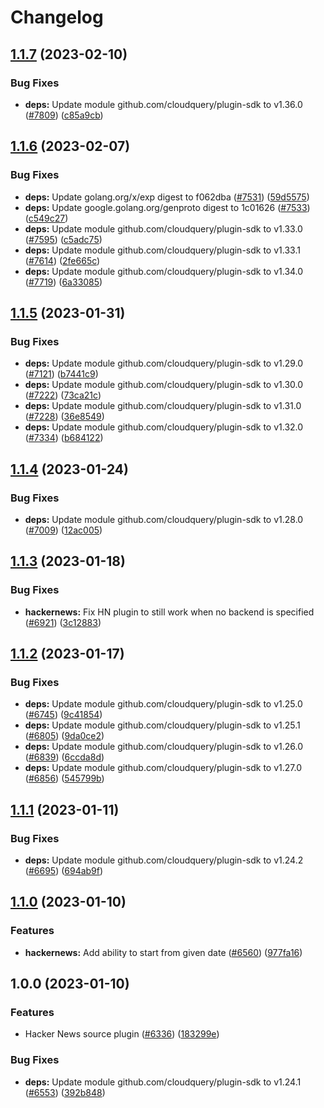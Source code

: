 # Changelog

## [1.1.7](https://github.com/cloudquery/cloudquery/compare/plugins-source-hackernews-v1.1.6...plugins-source-hackernews-v1.1.7) (2023-02-10)


### Bug Fixes

* **deps:** Update module github.com/cloudquery/plugin-sdk to v1.36.0 ([#7809](https://github.com/cloudquery/cloudquery/issues/7809)) ([c85a9cb](https://github.com/cloudquery/cloudquery/commit/c85a9cb697477520e94a1fd260c56b89da62fc87))

## [1.1.6](https://github.com/cloudquery/cloudquery/compare/plugins-source-hackernews-v1.1.5...plugins-source-hackernews-v1.1.6) (2023-02-07)


### Bug Fixes

* **deps:** Update golang.org/x/exp digest to f062dba ([#7531](https://github.com/cloudquery/cloudquery/issues/7531)) ([59d5575](https://github.com/cloudquery/cloudquery/commit/59d55758b0951553b8d246d1e78b4e3917ff1976))
* **deps:** Update google.golang.org/genproto digest to 1c01626 ([#7533](https://github.com/cloudquery/cloudquery/issues/7533)) ([c549c27](https://github.com/cloudquery/cloudquery/commit/c549c275077f1cdfb9df0b3f3c129cbf0b150552))
* **deps:** Update module github.com/cloudquery/plugin-sdk to v1.33.0 ([#7595](https://github.com/cloudquery/cloudquery/issues/7595)) ([c5adc75](https://github.com/cloudquery/cloudquery/commit/c5adc750d4b0242563997c04c582f8da27913095))
* **deps:** Update module github.com/cloudquery/plugin-sdk to v1.33.1 ([#7614](https://github.com/cloudquery/cloudquery/issues/7614)) ([2fe665c](https://github.com/cloudquery/cloudquery/commit/2fe665cdd80d88c5699bb203bd7accd604dfba99))
* **deps:** Update module github.com/cloudquery/plugin-sdk to v1.34.0 ([#7719](https://github.com/cloudquery/cloudquery/issues/7719)) ([6a33085](https://github.com/cloudquery/cloudquery/commit/6a33085c75adcf2387f7bbb5aa4f7a84ce7e2957))

## [1.1.5](https://github.com/cloudquery/cloudquery/compare/plugins-source-hackernews-v1.1.4...plugins-source-hackernews-v1.1.5) (2023-01-31)


### Bug Fixes

* **deps:** Update module github.com/cloudquery/plugin-sdk to v1.29.0 ([#7121](https://github.com/cloudquery/cloudquery/issues/7121)) ([b7441c9](https://github.com/cloudquery/cloudquery/commit/b7441c93c274ae3a6009474a2b28f44a172dd6dc))
* **deps:** Update module github.com/cloudquery/plugin-sdk to v1.30.0 ([#7222](https://github.com/cloudquery/cloudquery/issues/7222)) ([73ca21c](https://github.com/cloudquery/cloudquery/commit/73ca21c4259545f7e949c9d780d8184db475d2ac))
* **deps:** Update module github.com/cloudquery/plugin-sdk to v1.31.0 ([#7228](https://github.com/cloudquery/cloudquery/issues/7228)) ([36e8549](https://github.com/cloudquery/cloudquery/commit/36e8549f722658d909865723630fad1b2821db62))
* **deps:** Update module github.com/cloudquery/plugin-sdk to v1.32.0 ([#7334](https://github.com/cloudquery/cloudquery/issues/7334)) ([b684122](https://github.com/cloudquery/cloudquery/commit/b68412222219f9ca160c0753290709d52de7fcd6))

## [1.1.4](https://github.com/cloudquery/cloudquery/compare/plugins-source-hackernews-v1.1.3...plugins-source-hackernews-v1.1.4) (2023-01-24)


### Bug Fixes

* **deps:** Update module github.com/cloudquery/plugin-sdk to v1.28.0 ([#7009](https://github.com/cloudquery/cloudquery/issues/7009)) ([12ac005](https://github.com/cloudquery/cloudquery/commit/12ac005428a355d06a5939fbe06a82d49533e662))

## [1.1.3](https://github.com/cloudquery/cloudquery/compare/plugins-source-hackernews-v1.1.2...plugins-source-hackernews-v1.1.3) (2023-01-18)


### Bug Fixes

* **hackernews:** Fix HN plugin to still work when no backend is specified ([#6921](https://github.com/cloudquery/cloudquery/issues/6921)) ([3c12883](https://github.com/cloudquery/cloudquery/commit/3c1288373543f59f3766080d9f444831b1efc769))

## [1.1.2](https://github.com/cloudquery/cloudquery/compare/plugins-source-hackernews-v1.1.1...plugins-source-hackernews-v1.1.2) (2023-01-17)


### Bug Fixes

* **deps:** Update module github.com/cloudquery/plugin-sdk to v1.25.0 ([#6745](https://github.com/cloudquery/cloudquery/issues/6745)) ([9c41854](https://github.com/cloudquery/cloudquery/commit/9c418547c3bbff97449765e337182230fb5e40d5))
* **deps:** Update module github.com/cloudquery/plugin-sdk to v1.25.1 ([#6805](https://github.com/cloudquery/cloudquery/issues/6805)) ([9da0ce2](https://github.com/cloudquery/cloudquery/commit/9da0ce283f50410eb9274375ec1d22131a80d937))
* **deps:** Update module github.com/cloudquery/plugin-sdk to v1.26.0 ([#6839](https://github.com/cloudquery/cloudquery/issues/6839)) ([6ccda8d](https://github.com/cloudquery/cloudquery/commit/6ccda8d0bc6e7ce75f4a64a18911e349ccaac277))
* **deps:** Update module github.com/cloudquery/plugin-sdk to v1.27.0 ([#6856](https://github.com/cloudquery/cloudquery/issues/6856)) ([545799b](https://github.com/cloudquery/cloudquery/commit/545799bb0481087e187b5f27c88f5dde9c99f2f0))

## [1.1.1](https://github.com/cloudquery/cloudquery/compare/plugins-source-hackernews-v1.1.0...plugins-source-hackernews-v1.1.1) (2023-01-11)


### Bug Fixes

* **deps:** Update module github.com/cloudquery/plugin-sdk to v1.24.2 ([#6695](https://github.com/cloudquery/cloudquery/issues/6695)) ([694ab9f](https://github.com/cloudquery/cloudquery/commit/694ab9f3e20473146e3620d7b03bb17eb259d697))

## [1.1.0](https://github.com/cloudquery/cloudquery/compare/plugins-source-hackernews-v1.0.0...plugins-source-hackernews-v1.1.0) (2023-01-10)


### Features

* **hackernews:** Add ability to start from given date ([#6560](https://github.com/cloudquery/cloudquery/issues/6560)) ([977fa16](https://github.com/cloudquery/cloudquery/commit/977fa1693f07040daed9a77ed437bbced4f0b69c))

## 1.0.0 (2023-01-10)


### Features

* Hacker News source plugin ([#6336](https://github.com/cloudquery/cloudquery/issues/6336)) ([183299e](https://github.com/cloudquery/cloudquery/commit/183299e8f24c67ed7212e5285b69729d9f591afd))


### Bug Fixes

* **deps:** Update module github.com/cloudquery/plugin-sdk to v1.24.1 ([#6553](https://github.com/cloudquery/cloudquery/issues/6553)) ([392b848](https://github.com/cloudquery/cloudquery/commit/392b848b3124f9cf28f6234fdb9a43d671069879))
